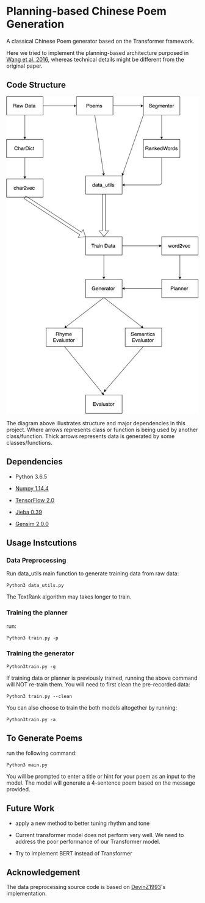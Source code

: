 # Planning-based Chinese Poem Generation

A classical Chinese Poem generator based on the Transformer framework.

Here we tried to implement the planning-based architecture purposed in 
[Wang et al. 2016](https://arxiv.org/abs/1610.09889),
whereas technical details might be different from the original paper.

## Code Structure

![Structure of Code](img/class_structure.jpg)

The diagram above illustrates structure and major dependencies in
this project. Where arrows represents class or function is being used by another class/function. Thick arrows represents data is generated by some classes/functions.


## Dependencies

* Python 3.6.5

* [Numpy 1.14.4](http://www.numpy.org/)

* [TensorFlow 2.0](https://www.tensorflow.org/)

* [Jieba 0.39](https://github.com/fxsjy/jieba)

* [Gensim 2.0.0](https://radimrehurek.com/gensim/)


## Usage Instcutions

### Data Preprocessing

Run data_utils main function to generate training data from raw data:

    Python3 data_utils.py

The TextRank algorithm may takes longer to train.

### Training the planner

run:

    Python3 train.py -p

### Training the generator

    Python3train.py -g
    
If training data or planner is previously trained, running the above command will NOT re-train them. You will need to first clean the pre-recorded data:

    Python3 train.py --clean

You can also choose to train the both models altogether by running:

    Python3train.py -a


## To Generate Poems

run the following command:

    Python3 main.py

You will be prompted to enter a title or hint for your poem as an input to the model. The model will generate a 4-sentence poem based on the message provided.

## Future Work

* apply a new method to better tuning rhythm and tone

* Current transformer model does not perform very well. We need to address the poor performance of our Transformer model.

* Try to implement BERT instead of Transformer

## Acknowledgement
The data preprocessing source code is based on [DevinZ1993](https://github.com/DevinZ1993/Chinese-Poetry-Generation)'s implementation. 

